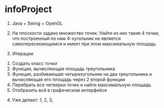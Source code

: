 # infoProject


1) Java + Swing + OpenGL
2) На плоскости задано множество точек. Найти из них такие 4 точки, что построенный
по ним 4-хугольник не является самопересекающимся и имеет при этом
максимальную площадь.

3) Итерации
  1. Создать класс точки
  2. Функция, вычисляющая площадь треугольника
  3. Функция, разбивающая четырехугольник на два треугольника и вычисляющая его площадь через 2 второй функции
  4. Перебрать все четверки точек и найти максимальную площадь
  5. Отобразить всё в графическом интерфейсе
  
4) Уже делает: 1, 2, 3,
